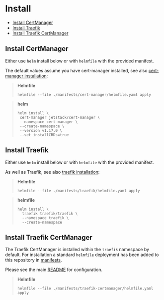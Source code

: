 # Install

- [Install CertManager](#install-certmanager)
- [Install Traefik](#install-traefik)
- [Install Traefik CertManager](#install-traefik-certmanager)

## Install CertManager

Either use `helm` install below or with `helmfile` with the provided manifest.

The default values assume you have cert-manager installed, see also [cert-manager installation](https://cert-manager.io/docs/installation/helm/):

> **Helmfile**
>
> ```shell
> helmfile --file ./manifests/cert-manager/helmfile.yaml apply
> ```

> **helm**
>
> ```shell
> helm install \
>  cert-manager jetstack/cert-manager \
>  --namespace cert-manager \
>  --create-namespace \
>  --version v1.17.0 \
>  --set installCRDs=true

## Install Traefik

Either use `helm` install below or with `helmfile` with the provided manifest.

As well as Traefik, see also [traefik installation](https://doc.traefik.io/traefik/getting-started/install-traefik/#use-the-helm-chart):

> **Helmfile**
>
> ```shell
> helmfile --file ./manifests/traefik/helmfile.yaml apply
> ```

> **helmfile**
>
> ```shell
> helm install \
>   traefik traefik/traefik \
>   --namespace traefik \
>   --create-namespace
> ```

## Install Traefik CertManager

The Traefik CertManager is installed within the `traefik` namespace by default.
For installation a standard `helmfile` deployment has been added to this repository in [manifests](../manifests/traefik-certmanager/).

Please see the main [README](../README.md) for configuration.

> **Helmfile**
>
> ```shell
> helmfile --file ./manifests/traefik-certmanager/helmfile.yaml apply
> ```
